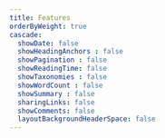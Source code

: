 ```yaml
---
title: Features
orderByWeight: true
cascade:
  showDate: false
  showHeadingAnchors : false
  showPagination : false
  showReadingTime: false
  showTaxonomies : false
  showWordCount : false
  showSummary : false
  sharingLinks: false
  showComments: false
  layoutBackgroundHeaderSpace: false
---
```

